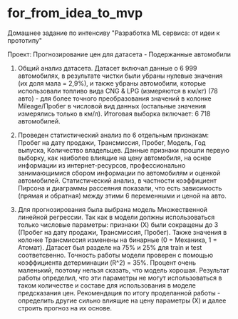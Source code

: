 # for_from_idea_to_mvp
Домашнее задание по интенсиву "Разработка ML сервиса: от идеи к прототипу"

Проект: Прогнозирование цен для датасета - Подержанные автомобили

1. Общий анализ датасета.
   Датасет включал данные о 6 999 автомобилях, в результате чистки были убраны нулевые значения (их доля мала = 2,9%), и также убраны автомобили, которые использовали топливо вида CNG & LPG (измеряются в км/кг) (78 авто) - для более точного преобразования значений в колонке Mileage/Пробег в числовой вид данных (остальные значения измерялись только в км/л).
   Итоговая выборка включает: 6 718 автомобилей.

2. Проведен статистический анализ по 6 отдельным признакам:
   Пробег на дату продажи, Трансмиссия, Пробег, Модель, Год выпуска, Количество владельцев.
   Данные признаки прошли первую выборку, как наиболее влиящие на цену автомобиля, на оснве информации из интернет-ресурсов, профессионально занимающимися сбором информации по автомобилям и оценкой автомобилей. Статистический анализ, в частности коэффициент Пирсона и диаграммы рассеяния показали, что есть зависимость (прямая  и обратная) между этими 6 переменными и ценой на авто.

4.  Для прогнозирования была выбрана модель Множественной линейной регрессии.
   Так как в модели должны использоваться только числовые параметры: признаки (Х) были сокращены до 3 (Пробег на дату продажи, Трансмиссия, Пробег). Также значения в колонке Трансмиссия изменены на бинарные (0 = Механика, 1 = Атомат).
   Датасет был разделе на 75% и 25% для train и test соответсвенно. Точность работы модели проверен с помощью коэффициента детерминации (R^2) = 35%. Процент очень маленький, поэтому нельзя сказать, что модель хорошая. Результат работы определил, что эти параметры не могут использоваться в таком количестве и составе для использования в моделе предсказания цен. Рекомендация по итогу проделанной работы - определить другие сильно влиящие на цену параметры (Х) и далее строить прогноз на их основе.
